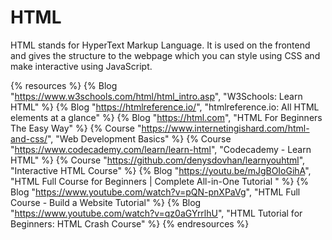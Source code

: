 # HTML

HTML stands for HyperText Markup Language. It is used on the frontend and gives the structure to the webpage which you can style using CSS and make interactive using JavaScript.

{% resources %}
  {% Blog "https://www.w3schools.com/html/html_intro.asp", "W3Schools: Learn HTML" %}
  {% Blog "https://htmlreference.io/", "htmlreference.io: All HTML elements at a glance" %}
  {% Blog "https://html.com", "HTML For Beginners The Easy Way" %}
  {% Course "https://www.internetingishard.com/html-and-css/", "Web Development Basics" %}
  {% Course "https://www.codecademy.com/learn/learn-html", "Codecademy - Learn HTML" %}
  {% Course "https://github.com/denysdovhan/learnyouhtml", "Interactive HTML Course" %}
  {% Blog "https://youtu.be/mJgBOIoGihA", "HTML Full Course for Beginners | Complete All-in-One Tutorial " %}
  {% Blog "https://www.youtube.com/watch?v=pQN-pnXPaVg", "HTML Full Course - Build a Website Tutorial" %}
  {% Blog "https://www.youtube.com/watch?v=qz0aGYrrlhU", "HTML Tutorial for Beginners: HTML Crash Course" %}
{% endresources %}
